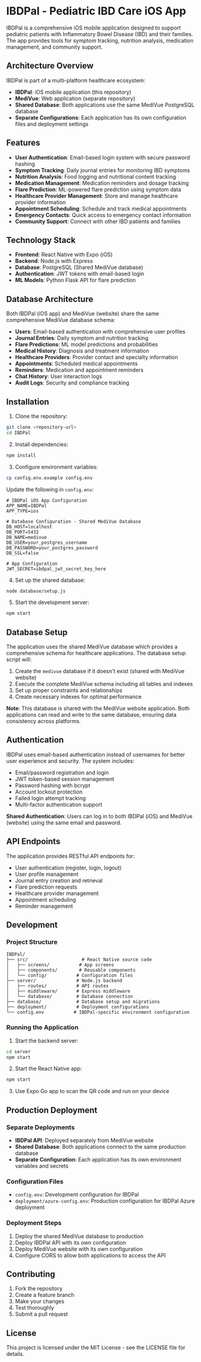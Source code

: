 # IBDPal - Pediatric IBD Care iOS App

IBDPal is a comprehensive iOS mobile application designed to support pediatric patients with Inflammatory Bowel Disease (IBD) and their families. The app provides tools for symptom tracking, nutrition analysis, medication management, and community support.

## Architecture Overview

IBDPal is part of a multi-platform healthcare ecosystem:

- **IBDPal**: iOS mobile application (this repository)
- **MediVue**: Web application (separate repository)
- **Shared Database**: Both applications use the same MediVue PostgreSQL database
- **Separate Configurations**: Each application has its own configuration files and deployment settings

## Features

- **User Authentication**: Email-based login system with secure password hashing
- **Symptom Tracking**: Daily journal entries for monitoring IBD symptoms
- **Nutrition Analysis**: Food logging and nutritional content tracking
- **Medication Management**: Medication reminders and dosage tracking
- **Flare Prediction**: ML-powered flare prediction using symptom data
- **Healthcare Provider Management**: Store and manage healthcare provider information
- **Appointment Scheduling**: Schedule and track medical appointments
- **Emergency Contacts**: Quick access to emergency contact information
- **Community Support**: Connect with other IBD patients and families

## Technology Stack

- **Frontend**: React Native with Expo (iOS)
- **Backend**: Node.js with Express
- **Database**: PostgreSQL (Shared MediVue database)
- **Authentication**: JWT tokens with email-based login
- **ML Models**: Python Flask API for flare prediction

## Database Architecture

Both IBDPal (iOS app) and MediVue (website) share the same comprehensive MediVue database schema:

- **Users**: Email-based authentication with comprehensive user profiles
- **Journal Entries**: Daily symptom and nutrition tracking
- **Flare Predictions**: ML model predictions and probabilities
- **Medical History**: Diagnosis and treatment information
- **Healthcare Providers**: Provider contact and specialty information
- **Appointments**: Scheduled medical appointments
- **Reminders**: Medication and appointment reminders
- **Chat History**: User interaction logs
- **Audit Logs**: Security and compliance tracking

## Installation

1. Clone the repository:
```bash
git clone <repository-url>
cd IBDPal
```

2. Install dependencies:
```bash
npm install
```

3. Configure environment variables:
```bash
cp config.env.example config.env
```

Update the following in `config.env`:
```env
# IBDPal iOS App Configuration
APP_NAME=IBDPal
APP_TYPE=ios

# Database Configuration - Shared MediVue Database
DB_HOST=localhost
DB_PORT=5432
DB_NAME=medivue
DB_USER=your_postgres_username
DB_PASSWORD=your_postgres_password
DB_SSL=false

# App Configuration
JWT_SECRET=ibdpal_jwt_secret_key_here
```

4. Set up the shared database:
```bash
node database/setup.js
```

5. Start the development server:
```bash
npm start
```

## Database Setup

The application uses the shared MediVue database which provides a comprehensive schema for healthcare applications. The database setup script will:

1. Create the `medivue` database if it doesn't exist (shared with MediVue website)
2. Execute the complete MediVue schema including all tables and indexes
3. Set up proper constraints and relationships
4. Create necessary indexes for optimal performance

**Note**: This database is shared with the MediVue website application. Both applications can read and write to the same database, ensuring data consistency across platforms.

## Authentication

IBDPal uses email-based authentication instead of usernames for better user experience and security. The system includes:

- Email/password registration and login
- JWT token-based session management
- Password hashing with bcrypt
- Account lockout protection
- Failed login attempt tracking
- Multi-factor authentication support

**Shared Authentication**: Users can log in to both IBDPal (iOS) and MediVue (website) using the same email and password.

## API Endpoints

The application provides RESTful API endpoints for:

- User authentication (register, login, logout)
- User profile management
- Journal entry creation and retrieval
- Flare prediction requests
- Healthcare provider management
- Appointment scheduling
- Reminder management

## Development

### Project Structure
```
IBDPal/
├── src/                    # React Native source code
│   ├── screens/           # App screens
│   ├── components/        # Reusable components
│   └── config/           # Configuration files
├── server/               # Node.js backend
│   ├── routes/           # API routes
│   ├── middleware/       # Express middleware
│   └── database/         # Database connection
├── database/             # Database setup and migrations
├── deployment/           # Deployment configurations
└── config.env           # IBDPal-specific environment configuration
```

### Running the Application

1. Start the backend server:
```bash
cd server
npm start
```

2. Start the React Native app:
```bash
npm start
```

3. Use Expo Go app to scan the QR code and run on your device

## Production Deployment

### Separate Deployments

- **IBDPal API**: Deployed separately from MediVue website
- **Shared Database**: Both applications connect to the same production database
- **Separate Configuration**: Each application has its own environment variables and secrets

### Configuration Files

- `config.env`: Development configuration for IBDPal
- `deployment/azure-config.env`: Production configuration for IBDPal Azure deployment

### Deployment Steps

1. Deploy the shared MediVue database to production
2. Deploy IBDPal API with its own configuration
3. Deploy MediVue website with its own configuration
4. Configure CORS to allow both applications to access the API

## Contributing

1. Fork the repository
2. Create a feature branch
3. Make your changes
4. Test thoroughly
5. Submit a pull request

## License

This project is licensed under the MIT License - see the LICENSE file for details. 